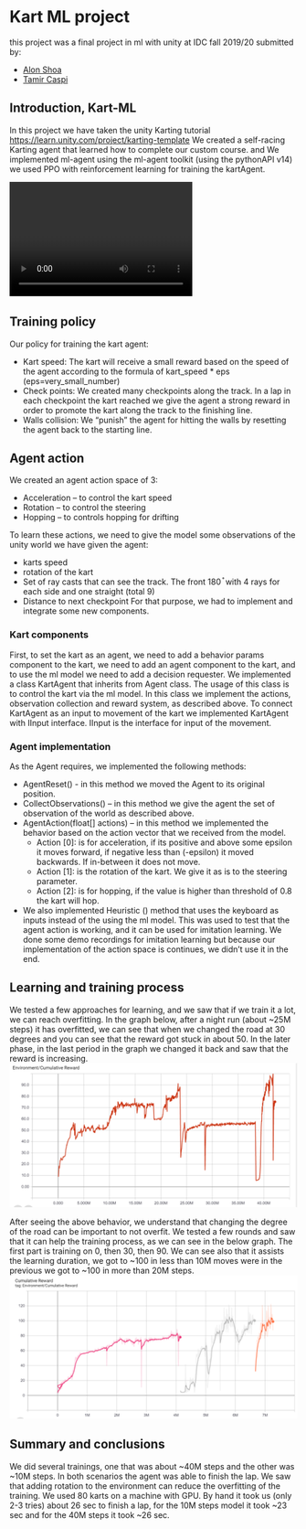 # Kart ML project
this project was a final project in ml with unity at IDC fall 2019/20
submitted by:
* [Alon Shoa](https://github.com/alonshoa)
* [Tamir Caspi](https://github.com/tamirc3)
## Introduction, Kart-ML
In this project we have taken the unity Karting tutorial
 https://learn.unity.com/project/karting-template
We created a self-racing Karting agent that learned how to complete our custom course. and We implemented ml-agent using the ml-agent toolkit (using the pythonAPI v14) we used  PPO with reinforcement learning for training the kartAgent. 

<video src="video.mp4" width="320" height="200" controls preload></video>

## Training policy
Our policy for training the kart agent: 
 * Kart speed:
The kart will receive a small reward based on the speed of the agent according to the formula of kart_speed * eps (eps=very_small_number)
 * Check points: 
We created many checkpoints along the track. In a lap in each checkpoint the kart reached we give the agent a strong reward in order to promote the kart along the track to the finishing line. 
 * Walls collision:
We “punish” the agent for hitting the walls by resetting the agent back to the starting line.

## Agent action
We created an agent action space of 3:

 * Acceleration – to control the kart speed
 * Rotation – to control the steering
 * Hopping – to controls hopping for drifting

To learn these actions, we need to give the model some observations of the unity world
we have given the agent:
 * karts speed
 * rotation of the kart
 * Set of ray casts that can see the track. The front 180 ֯ with 4 rays for each side and one straight (total 9)
 * Distance to next checkpoint
For that purpose, we had to implement and integrate some new components.
### Kart components
First, to set the kart as an agent, we need to add a behavior params component to the kart, we need to add an agent component to the kart, and to use the ml model we need to add a decision requester.
We implemented a class KartAgent that inherits from Agent class. The usage of this class is to control the kart via the ml model. 
In this class we implement the actions, observation collection and reward system, as described above. To connect KartAgent as an input to movement of the kart we implemented KartAgent with IInput interface. IInput is the interface for input of the movement. 

### Agent implementation
As the Agent requires, we implemented the following methods:
 * AgentReset() - in this method we moved the Agent to its original position.
 * CollectObservations() – in this method we give the agent the set of observation of the world as described above. 
 * AgentAction(float[] actions) – in this method we implemented the behavior based on the action vector that we received from the model. 
    * Action [0]: is for acceleration, if its positive and above some epsilon it moves forward, if negative less than (-epsilon) it moved backwards. If in-between it does not move.
    * Action [1]: is the rotation of the kart. We give it as is to the steering parameter.
    * Action [2]: is for hopping, if the value is higher than threshold of 0.8 the kart will hop.
 * We also implemented Heuristic () method that uses the keyboard as inputs instead of the using the ml model. This was used to test that the agent action is working, and it can be used for imitation learning. We done some demo recordings for imitation learning but because our implementation of the action space is continues, we didn’t use it in the end. 

## Learning and training process
We tested a few approaches for learning, and we saw that if we train it a lot, we can reach overfitting. In the graph below, after a night run (about ~25M steps) it has overfitted, we can see that when we changed the road at 30 degrees and you can see that the reward got stuck in about 50. In the later phase, in the last period in the graph we changed it back and saw that the reward is increasing. 
![Figure1: over fitting learning curve](./images/5.png) 
 

After seeing the above behavior, we understand that changing the degree of the road can be important to not overfit. We tested a few rounds and saw that it can help the training process, as we can see in the below graph.
The first part is training on 0, then 30, then 90. We can see also that it assists the learning duration, we got to ~100 in less than 10M moves were in the previous we got to ~100 in more than 20M steps.
![Figure2: learning curve, with different roads](./images/4.PNG)
 
## Summary and conclusions
We did several trainings, one that was about ~40M steps and the other was ~10M steps. In both scenarios the agent was able to finish the lap. We saw that adding rotation to the environment can reduce the overfitting of the training. We used 80 karts on a machine with GPU. 
By hand it took us (only 2-3 tries) about 26 sec to finish a lap, for the 10M steps model it took ~23 sec and for the 40M steps it took ~26 sec.

